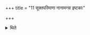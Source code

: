 +++
title = "11 सूक्तपरिमाणा नानामन्त्रा इष्टकाः"

+++

<details><summary>थिते</summary>

11. The number of bricks should be as much as the number of the hymns; each having separate formula; the number of the Lokaṁpr̥ṇās should be as much as required; then the loose soil (should be placed).  
</details>
